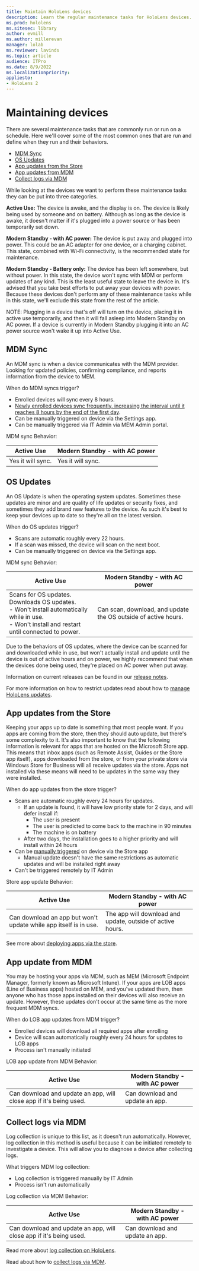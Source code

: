 ```yaml
---
title: Maintain HoloLens devices
description: Learn the regular maintenance tasks for HoloLens devices.
ms.prod: hololens
ms.sitesec: library
author: evmill
ms.author: millerevan
manager: lolab
ms.reviewer: lavinds
ms.topic: article
audience: ITPro
ms.date: 8/9/2022
ms.localizationpriority:
appliesto:
- HoloLens 2
---
```


# Maintaining devices

There are several maintenance tasks that are commonly run or run on a schedule. Here we'll cover some of the most common ones that are run and define when they run and their behaviors.

- [MDM Sync](#mdm-sync)
- [OS Updates](#os-updates)
- [App updates from the Store](#app-updates-from-the-store)
- [App updates from MDM](#app-update-from-mdm)
- [Collect logs via MDM](#collect-logs-via-mdm)

While looking at the devices we want to perform these maintenance tasks they can be put into three categories.

**Active Use:** The device is awake, and the display is on. The device is likely being used by someone and on battery. Although as long as the device is awake, it doesn't matter if it's plugged into a power source or has been temporarily set down.

**Modern Standby - with AC power:** The device is put away and plugged into power. This could be an AC adapter for one device, or a charging cabinet. This state, combined with Wi-Fi connectivity, is the recommended state for maintenance.

**Modern Standby - Battery only:** The device has been left somewhere, but without power. In this state, the device won't sync with MDM or perform updates of any kind. This is the least useful state to leave the device in. It's advised that you take best efforts to put away your devices with power. Because these devices don't perform any of these maintenance tasks while in this state, we'll exclude this state from the rest of the article.

NOTE: Plugging in a device that's off will turn on the device, placing it in active use temporarily, and then it will fall asleep into Modern Standby on AC power. If a device is currently in Modern Standby plugging it into an AC power source won't wake it up into Active Use.

## MDM Sync

An MDM sync is when a device communicates with the MDM provider. Looking for updated policies, confirming compliance, and reports information from the device to MEM.

When do MDM syncs trigger?

- Enrolled devices will sync every 8 hours.
- [Newly enrolled devices sync frequently, increasing the interval until it reaches 8 hours by the end of the first day](/mem/intune/configuration/device-profile-troubleshoot#how-long-does-it-take-for-devices-to-get-a-policy-profile-or-app-after-they-are-assigned).
- Can be manually triggered on device via the Settings app.
- Can be manually triggered via IT Admin via MEM Admin portal.

MDM sync Behavior:

| Active Use | Modern Standby - with AC power |
| --- | --- |
| Yes it will sync. | Yes it will sync. |

## OS Updates

An OS Update is when the operating system updates. Sometimes these updates are minor and are quality of life updates or security fixes, and sometimes they add brand new features to the device. As such it's best to keep your devices up to date so they're all on the latest version.

When do OS updates trigger?

- Scans are automatic roughly every 22 hours.
- If a scan was missed, the device will scan on the next boot.
- Can be manually triggered on device via the Settings app.

MDM sync Behavior:

| Active Use | Modern Standby - with AC power |
| --- | --- |
| Scans for OS updates. Downloads OS updates. <br>  - Won't install automatically while in use. <br>  - Won't install and restart until connected to power. | Can scan, download, and update the OS outside of active hours. |

Due to the behaviors of OS updates, where the device can be scanned for and downloaded while in use, but won't actually install and update until the device is out of active hours and on power, we highly recommend that when the devices done being used, they're placed on AC power when put away.

Information on current releases can be found in our [release notes](hololens-release-notes.md).

For more information on how to restrict updates read about how to [manage HoloLens updates](hololens-updates.md).

## App updates from the Store

Keeping your apps up to date is something that most people want. If you apps are coming from the store, then they should auto update, but there's some complexity to it. It's also important to know that the following information is relevant for apps that are hosted on the Microsoft Store app. This means that inbox apps (such as Remote Assist, Guides or the Store app itself), apps downloaded from the store, or from your private store via Windows Store for Business will all receive updates via the store. Apps not installed via these means will need to be updates in the same way they were installed.

When do app updates from the store trigger?

- Scans are automatic roughly every 24 hours for updates.
  - If an update is found, it will have low priority state for 2 days, and will defer install if:
    - The user is present
    - The user is predicted to come back to the machine in 90 minutes
    - The machine is on battery
  - After two days, the installation goes to a higher priority and will install within 24 hours
- Can be [manually triggered](holographic-store-apps.md#update-apps) on device via the Store app
  - Manual update doesn't have the same restrictions as automatic updates and will be installed right away
- Can't be triggered remotely by IT Admin

Store app update Behavior:

| Active Use | Modern Standby - with AC power |
| --- | --- |
| Can download an app but won't update while app itself is in use. | The app will download and update, outside of active hours. |

See more about [deploying apps via the store](app-deploy-store-business.md).

## App update from MDM

You may be hosting your apps via MDM, such as MEM (Microsoft Endpoint Manager, formerly known as Microsoft Intune). If your apps are LOB apps (Line of Business apps) hosted on MEM, and you've updated them, then anyone who has those apps installed on their devices will also receive an update. However, these updates don't occur at the same time as the more frequent MDM syncs.

When do LOB app updates from MDM trigger?

- Enrolled devices will download all required apps after enrolling
- Device will scan automatically roughly every 24 hours for updates to LOB apps
- Process isn't manually initiated

LOB app update from MDM Behavior:

| Active Use | Modern Standby - with AC power |
| --- | --- |
| Can download and update an app, will close app if it's being used. | Can download and update an app. |

## Collect logs via MDM

Log collection is unique to this list, as it doesn't run automatically. However, log collection in this method is useful because it can be initiated remotely to investigate a device. This will allow you to diagnose a device after collecting logs.

What triggers MDM log collection:

- Log collection is triggered manually by IT Admin
- Process isn't run automatically

Log collection via MDM Behavior:

| Active Use | Modern Standby - with AC power |
| --- | --- |
| Can download and update an app, will close app if it's being used. | Can download and update an app. |

Read more about [log collection on HoloLens](hololens-diagnostic-logs.md#diagnosticlog-csp).

Read about how to [collect logs via MDM](/mem/intune/remote-actions/collect-diagnostics).
